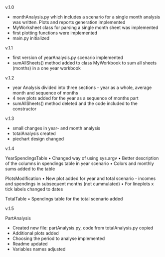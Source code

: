 v.1.0

- monthAnalysis.py which includes a scenario for a single month analysis was written. Plots and reports generation implemented
- MyWorksheet class for parsing a single month sheet was implemented
- first plotting functions were implemented
- main.py initialized

v.1.1

- first version of yearAnalysis.py scenario implemented
- sumAllSheets() method added to class MyWorkbook to sum all sheets (months) in a one year workbook 

v.1.2

 - year Analysis divided into three sections - year as a whole, average month and sequence of months
 - 4 new plots added for the year as a sequence of months part
 - sumAllSheets() method deleted and the code included to the constructor

v.1.3

 - small changes in year- and month analysis
 - totalAnalysis created
 - piechart design changed

v.1.4

YearSpendingsTable
• Changed way of using sys.argv
• Better description of the columns in spendings table in year scenario
• Colors and monthly sums added to the table

PlotsModification
• New plot added for year and total scenario - incomes and spendings in subsequent months (not cummulated)
• For lineplots x tick labels changed to dates

TotalTable
• Spendings table for the total scenario added

v.1.5

PartAnalysis
- Created new file: partAnalysis.py, code from totalAnalysis.py copied
- Additional plots added
- Choosing the period to analyse implemented
- Readme updated
- Variables names adjusted 
